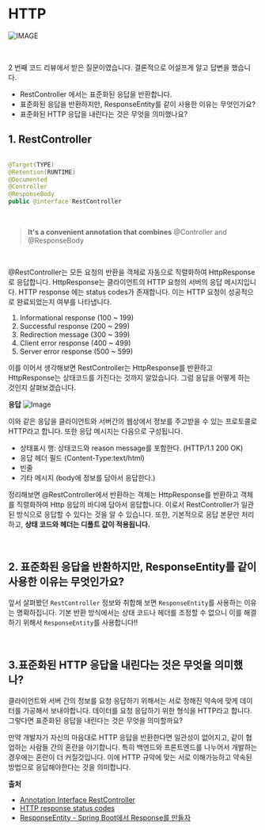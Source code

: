 # HTTP
![IMAGE](https://github.com/user-attachments/assets/d835d695-cf18-42d8-8327-b7fbf18c1513)

<br/>

2 번째 코드 리뷰에서 받은 질문이였습니다. 결론적으로 어설프게 알고 답변을 했습니다. 

- RestController 에서는 표준화된 응답을 반환합니다. 
- 표준화된 응답을 반환하지만, ResponseEntity를 같이 사용한 이유는 무엇인가요?
- 표준화된 HTTP 응답을 내린다는 것은 무엇을 의미했나요?

## 1. RestController

```java

@Target(TYPE)
@Retention(RUNTIME)
@Documented
@Controller
@ResponseBody
public @interface RestController
```
<br/>

> **It's a convenient annotation that combines** @Controller and @ResponseBody

<br/>

@RestController는 모든 요청의 반환을 객체로 자동으로 직렬화하여 HttpResponse로 응답합니다.
HttpResponse는 클라이언트의 HTTP 요청의 서버의 응답 메시지입니다. HTTP response 에는 status codes가 존재합니다.
이는 HTTP 요청이 성공적으로 완료되었는지 여부를 나타냅니다. 
1. Informational response (100 ~ 199)
2. Successful response (200 ~ 299)
3. Redirection message (300 ~ 399)
4. Client error response (400 ~ 499)
5. Server error response (500 ~ 599)

이를 이어서 생각해보면 RestController는 HttpResponse를 반환하고 HttpResponse는 상태코드를 가진다는 것까지 알았습니다.
그럼 응답을 어떻게 하는 것인지 살펴보겠습니다.

**응답**
![Image](https://github.com/user-attachments/assets/5bc00336-e90c-4599-bd6d-dc082668c6a1)

이와 같은 응답을 클라이언트와 서버간의 웹상에서 정보를 주고받을 수 있는 프로토콜로 HTTP라고 합니다. 
또한 응답 메시지는 다음으로 구성됩니다.
- 상태표시 행: 상태코드와 reason message를 포함한다. (HTTP/1.1 200 OK)
- 응답 헤더 필드 (Content-Type:text/html)
- 빈줄
- 기타 메시지 (body에 정보를 담아서 응답한다.)

정리해보면 @RestController에서 반환하는 객체는 HttpResponse를 반환하고 객체를 직렬화하여
Http 응답의 바디에 담아서 응답합니다. 이로서 RestController가 일관된 방식으로 응답할 수 있다는 것을 알 수 있습니다.
또한, 기본적으로 응답 본문만 처리하고, **상태 코드와 헤더는 디폴트 값이 적용됩니다.**

<br/>

## 2. 표준화된 응답을 반환하지만, ResponseEntity를 같이 사용한 이유는 무엇인가요?

앞서 살펴봤던 `RestController` 정보와 취합해 보면 `ResponseEntity`를 사용하는 이유는 명확하집니다. 기본 반환 방식에서는 상태 코드나 헤더를 조정할 수 없으니 이를 해결하기 위해서
`ResponseEntity`를 사용합니다!!

<br/>

## 3.표준화된 HTTP 응답을 내린다는 것은 무엇을 의미했나?
클라이언트와 서버 간의 정보를 요청 응답하기 위해서는 서로 정해진 약속에 맞게 데이터를 가공해서 보내야합니다. 데이터를 
요청 응답하기 위한 형식을 HTTP라고 합니다. 그렇다면 표준화된 응답을 내린다는 것은 무엇을 의미할까요?

만약 개발자가 자신의 마음대로 HTTP 응답을 반환한다면 일관성이 없어지고, 같이 협업하는 사람들 간의 혼란을 야기합니다.
특히 백엔드와 프론트엔드를 나누어서 개발하는 경우에는 혼란이 더 커질것입니다. 이에 HTTP 규약에 맞는 서로 이해가능하고 
약속된 방법으로 응답해야한다는 것을 의미합니다.

**출처**
- [Annotation Interface RestController](https://docs.spring.io/spring-framework/docs/current/javadoc-api/org/springframework/web/bind/annotation/RestController.html)
- [HTTP response status codes](https://developer.mozilla.org/en-US/docs/Web/HTTP/Status)
- [ResponseEntity - Spring Boot에서 Response를 만들자](https://tecoble.techcourse.co.kr/post/2021-05-10-response-entity/)


